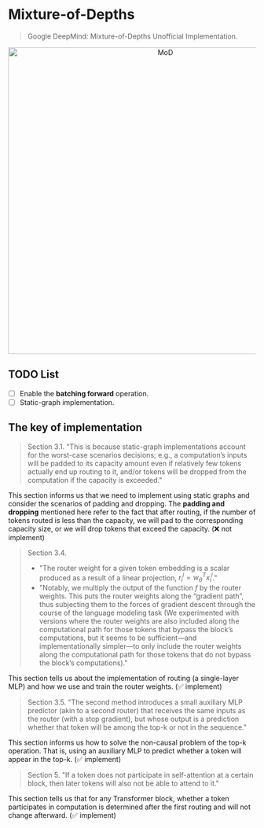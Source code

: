 # Mixture-of-Depths

> Google DeepMind: Mixture-of-Depths Unofficial Implementation.

<div align="center">
<img width="624" alt="MoD" src="https://github.com/Mixture-AI/Mixture-of-Depths/assets/103916249/4e84ca8b-4ace-422e-a8e9-84070a82b14e">
</div>

## TODO List

- [ ] Enable the **batching forward** operation.
- [ ] Static-graph implementation.

## The key of implementation

> Section 3.1. "This is because static-graph implementations account for the worst-case scenarios decisions; e.g., a computation’s inputs will be padded to its capacity amount even if relatively few tokens actually end up routing to it, and/or tokens will be dropped from the computation if the capacity is exceeded."

This section informs us that we need to implement using static graphs and consider the scenarios of padding and dropping. The **padding and dropping** mentioned here refer to the fact that after routing, if the number of tokens routed is less than the capacity, we will pad to the corresponding capacity size, or we will drop tokens that exceed the capacity. (❌ not implement)

> Section 3.4. 
> - "The router weight for a given token embedding is a scalar produced as a result of a linear projection, $r_{i}^{l} = w_\theta^{T} x_{i}^{l}$."
> - "Notably, we multiply the output of the function $f$ by the router weights. This puts the router weights along the “gradient path”, thus subjecting them to the forces of gradient descent through the course of the language modeling task (We experimented with versions where the router weights are also included along the computational path for those tokens that bypass the block’s computations, but it seems to be sufficient—and implementationally simpler—to only include the router weights along the computational path for those tokens that do not bypass the block’s computations)."

This section tells us about the implementation of routing (a single-layer MLP) and how we use and train the router weights. (✅ implement)

> Section 3.5. "The second method introduces a small auxiliary MLP predictor (akin to a second router) that receives the same inputs as the router (with a stop gradient), but whose output is a prediction whether that token will be among the top-k or not in the sequence."

This section informs us how to solve the non-causal problem of the top-k operation. That is, using an auxiliary MLP to predict whether a token will appear in the top-k. (✅ implement)

> Section 5. "If a token does not participate in self-attention at a certain block, then later tokens will also not be able to attend to it."

This section tells us that for any Transformer block, whether a token participates in computation is determined after the first routing and will not change afterward. (✅ implement)
